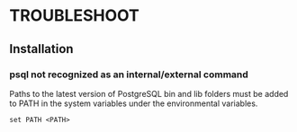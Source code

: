 # TROUBLESHOOT
## Installation
### psql not recognized as an internal/external command
Paths to the latest version of PostgreSQL bin and lib folders must be added to PATH in the 
system variables under the environmental variables.
~~~
set PATH <PATH>
~~~